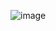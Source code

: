 ![image](https://github.com/SlowPotato/PUBG-Mobile/assets/152599873/21ee7ff5-7944-44f1-8eb6-771f546d1610)
